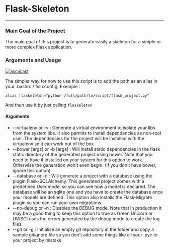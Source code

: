 # Flask-Skeleton
----------
### Main Goal of the Project ###
The main goal of this project is to generate easily a skeleton for a simple or more complex Flask application.

### Arguments and Usage ###
[![asciicast](https://asciinema.org/a/10051.png)](https://asciinema.org/a/10051)

The simpler way for now to use this script is to add the path as an alias in your .bashrc / fish.config.
Exemple :

    alias flaskeleton="python /full/path/to/script/flask_project.py"
    
And then use it by just calling `flaskeleton`

#### Arguments ####

 - --virtualenv or -v : 
 Generate a virtual environment to isolate your libs from the system libs. It also permits to install dependencies as non-root user. The dependencies for the project will be installed with the virtualenv so it can work out of the box.
 - --bower [args] or -b [args] :
 Will install static dependencies in the flask static directory of the generated project using bower. Note that you need to have it installed on your system for this option to work. Otherwise the generation won't even begin. (If you don't have bower, ignore this option).
 - --database or -d :
 Will generate a project with a database using the plugin Flask-SQLAlchemy. This generated project comes with a predefined User model so you can see how a model is declared. The database will be an sqlite one and you have to create the database once your models are defined. This option also installs the Flask-Migrate plugin so you can run your own migrations.
 - --no-debug or -n :
 Disables the DEBUG mode. Note that in production it may be a good thing to keep this option to true as Green Unicorn or UWSGI uses the errors generated by the debug mode to create the log files.
 - --git or -g :
 Initialise an empty git repository in the folder and copy a sample gitignore file so you don't add some things like all your .pyc to your project by mistake.
 

